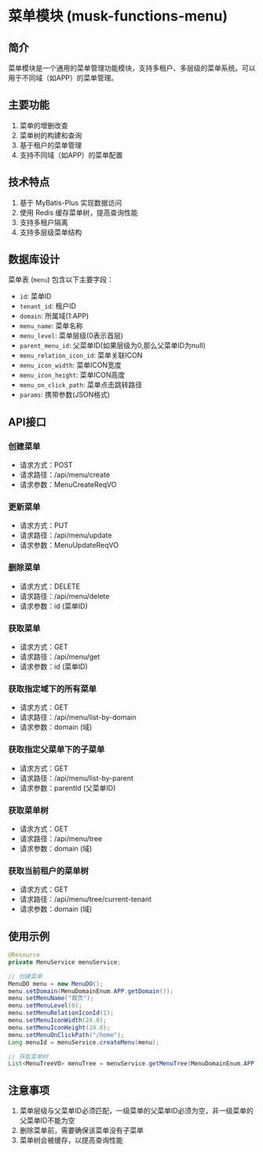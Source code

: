 # 菜单模块 (musk-functions-menu)

## 简介

菜单模块是一个通用的菜单管理功能模块，支持多租户、多层级的菜单系统。可以用于不同域（如APP）的菜单管理。

## 主要功能

1. 菜单的增删改查
2. 菜单树的构建和查询
3. 基于租户的菜单管理
4. 支持不同域（如APP）的菜单配置

## 技术特点

1. 基于 MyBatis-Plus 实现数据访问
2. 使用 Redis 缓存菜单树，提高查询性能
3. 支持多租户隔离
4. 支持多层级菜单结构

## 数据库设计

菜单表 (`menu`) 包含以下主要字段：

- `id`: 菜单ID
- `tenant_id`: 租户ID
- `domain`: 所属域(1:APP)
- `menu_name`: 菜单名称
- `menu_level`: 菜单层级(0表示首层)
- `parent_menu_id`: 父菜单ID(如果层级为0,那么父菜单ID为null)
- `menu_relation_icon_id`: 菜单关联ICON
- `menu_icon_width`: 菜单ICON宽度
- `menu_icon_height`: 菜单ICON高度
- `menu_on_click_path`: 菜单点击跳转路径
- `params`: 携带参数(JSON格式)

## API接口

### 创建菜单

- 请求方式：POST
- 请求路径：/api/menu/create
- 请求参数：MenuCreateReqVO

### 更新菜单

- 请求方式：PUT
- 请求路径：/api/menu/update
- 请求参数：MenuUpdateReqVO

### 删除菜单

- 请求方式：DELETE
- 请求路径：/api/menu/delete
- 请求参数：id (菜单ID)

### 获取菜单

- 请求方式：GET
- 请求路径：/api/menu/get
- 请求参数：id (菜单ID)

### 获取指定域下的所有菜单

- 请求方式：GET
- 请求路径：/api/menu/list-by-domain
- 请求参数：domain (域)

### 获取指定父菜单下的子菜单

- 请求方式：GET
- 请求路径：/api/menu/list-by-parent
- 请求参数：parentId (父菜单ID)

### 获取菜单树

- 请求方式：GET
- 请求路径：/api/menu/tree
- 请求参数：domain (域)

### 获取当前租户的菜单树

- 请求方式：GET
- 请求路径：/api/menu/tree/current-tenant
- 请求参数：domain (域)

## 使用示例

```java
@Resource
private MenuService menuService;

// 创建菜单
MenuDO menu = new MenuDO();
menu.setDomain(MenuDomainEnum.APP.getDomain());
menu.setMenuName("首页");
menu.setMenuLevel(0);
menu.setMenuRelationIconId(1);
menu.setMenuIconWidth(24.0);
menu.setMenuIconHeight(24.0);
menu.setMenuOnClickPath("/home");
Long menuId = menuService.createMenu(menu);

// 获取菜单树
List<MenuTreeVO> menuTree = menuService.getMenuTree(MenuDomainEnum.APP.getDomain());
```

## 注意事项

1. 菜单层级与父菜单ID必须匹配，一级菜单的父菜单ID必须为空，非一级菜单的父菜单ID不能为空
2. 删除菜单前，需要确保该菜单没有子菜单
3. 菜单树会被缓存，以提高查询性能
